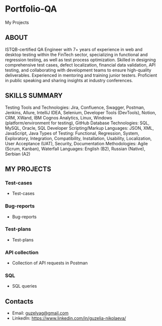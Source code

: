 # Portfolio-QA
My Projects

## ABOUT

ISTQB-certified QA Engineer with 7+ years of experience in web and desktop testing within the FinTech sector, specializing in functional and regression testing, as well as test process optimization. Skilled in designing comprehensive test cases, defect localization, financial data validation, API testing, and collaborating with development teams to ensure high-quality deliverables. Experienced in mentoring and training junior testers. Proficient in public speaking and sharing insights at industry conferences.

## SKILLS SUMMARY

Testing Tools and Technologies: Jira, Confluence, Swagger, Postman, Jenkins, Allure, IntelliJ IDEA, Selenium, Developer Tools (DevTools), Notion, CRM, XWand, IBM Cognos Analytics, Linux, Windows (platform/environment for testing), GitHub
Database Technologies: SQL, MySQL, Oracle, SQL Developer
Scripting/Markup Languages: JSON, XML, JavaScript, Java
Types of Testing: Functional, Regression, System, Exploratory, Integration, Compatibility, Installation, Usability, Localization, User Acceptance (UAT), Security,  Documentation 
Methodologies: Agile (Scrum, Kanban), Waterfall
Languages: English (B2), Russian (Native), Serbian (A2)

## MY PROJECTS

### Test-cases 
 - Test-cases

### Bug-reports
 - Bug-reports

### Test-plans
 - Test-plans

### API collection
 - Collection of API requests in Postman
 
### SQL
 - SQL queries

## Contacts
 - Email: guzelyag@gmail.com
 - LinkedIn: https://www.linkedin.com/in/guzelia-nikolaeva/ 
